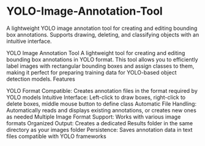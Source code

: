 # YOLO-Image-Annotation-Tool
A lightweight YOLO image annotation tool for creating and editing bounding box annotations. Supports drawing, deleting, and classifying objects with an intuitive interface.


YOLO Image Annotation Tool
A lightweight tool for creating and editing bounding box annotations in YOLO format. This tool allows you to efficiently label images with rectangular bounding boxes and assign classes to them, making it perfect for preparing training data for YOLO-based object detection models.
Features

YOLO Format Compatible: Creates annotation files in the format required by YOLO models
Intuitive Interface: Left-click to draw boxes, right-click to delete boxes, middle mouse button to define class
Automatic File Handling: Automatically reads and displays existing annotations, or creates new ones as needed
Multiple Image Format Support: Works with various image formats
Organized Output: Creates a dedicated Results folder in the same directory as your images folder
Persistence: Saves annotation data in text files compatible with YOLO frameworks

